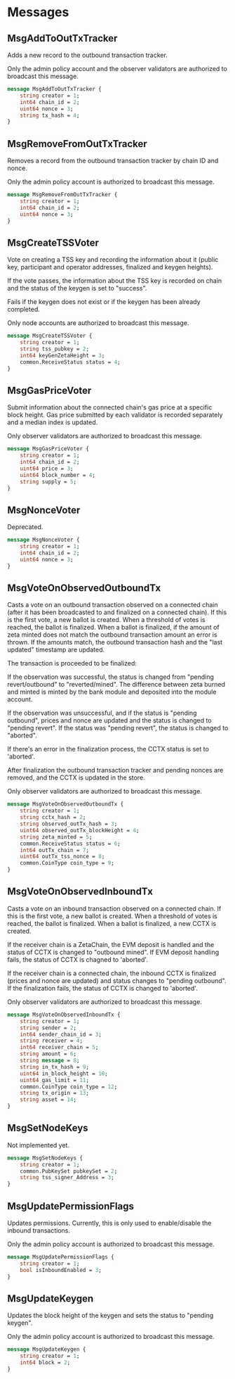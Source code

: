 # Messages

## MsgAddToOutTxTracker

Adds a new record to the outbound transaction tracker.

Only the admin policy account and the observer validators are authorized to
broadcast this message.

```proto
message MsgAddToOutTxTracker {
	string creator = 1;
	int64 chain_id = 2;
	uint64 nonce = 3;
	string tx_hash = 4;
}
```

## MsgRemoveFromOutTxTracker

Removes a record from the outbound transaction tracker by chain ID and nonce.

Only the admin policy account is authorized to broadcast this message.

```proto
message MsgRemoveFromOutTxTracker {
	string creator = 1;
	int64 chain_id = 2;
	uint64 nonce = 3;
}
```

## MsgCreateTSSVoter

Vote on creating a TSS key and recording the information about it (public
key, participant and operator addresses, finalized and keygen heights).

If the vote passes, the information about the TSS key is recorded on chain
and the status of the keygen is set to "success".

Fails if the keygen does not exist or if the keygen has been already
completed.

Only node accounts are authorized to broadcast this message.

```proto
message MsgCreateTSSVoter {
	string creator = 1;
	string tss_pubkey = 2;
	int64 keyGenZetaHeight = 3;
	common.ReceiveStatus status = 4;
}
```

## MsgGasPriceVoter

Submit information about the connected chain's gas price at a specific block
height. Gas price submitted by each validator is recorded separately and a
median index is updated.

Only observer validators are authorized to broadcast this message.

```proto
message MsgGasPriceVoter {
	string creator = 1;
	int64 chain_id = 2;
	uint64 price = 3;
	uint64 block_number = 4;
	string supply = 5;
}
```

## MsgNonceVoter

Deprecated.

```proto
message MsgNonceVoter {
	string creator = 1;
	int64 chain_id = 2;
	uint64 nonce = 3;
}
```

## MsgVoteOnObservedOutboundTx

Casts a vote on an outbound transaction observed on a connected chain (after
it has been broadcasted to and finalized on a connected chain). If this is
the first vote, a new ballot is created. When a threshold of votes is
reached, the ballot is finalized. When a ballot is finalized, if the amount
of zeta minted does not match the outbound transaction amount an error is
thrown. If the amounts match, the outbound transaction hash and the "last
updated" timestamp are updated.

The transaction is proceeded to be finalized:

If the observation was successful, the status is changed from "pending
revert/outbound" to "reverted/mined". The difference between zeta burned
and minted is minted by the bank module and deposited into the module
account.

If the observation was unsuccessful, and if the status is "pending outbound",
prices and nonce are updated and the status is changed to "pending revert".
If the status was "pending revert", the status is changed to "aborted".

If there's an error in the finalization process, the CCTX status is set to
'aborted'.

After finalization the outbound transaction tracker and pending nonces are
removed, and the CCTX is updated in the store.

Only observer validators are authorized to broadcast this message.

```proto
message MsgVoteOnObservedOutboundTx {
	string creator = 1;
	string cctx_hash = 2;
	string observed_outTx_hash = 3;
	uint64 observed_outTx_blockHeight = 4;
	string zeta_minted = 5;
	common.ReceiveStatus status = 6;
	int64 outTx_chain = 7;
	uint64 outTx_tss_nonce = 8;
	common.CoinType coin_type = 9;
}
```

## MsgVoteOnObservedInboundTx

Casts a vote on an inbound transaction observed on a connected chain. If this
is the first vote, a new ballot is created. When a threshold of votes is
reached, the ballot is finalized. When a ballot is finalized, a new CCTX is
created.

If the receiver chain is a ZetaChain, the EVM deposit is handled and the
status of CCTX is changed to "outbound mined". If EVM deposit handling fails,
the status of CCTX is chagned to 'aborted'.

If the receiver chain is a connected chain, the inbound CCTX is finalized
(prices and nonce are updated) and status changes to "pending outbound". If
the finalization fails, the status of CCTX is changed to 'aborted'.

Only observer validators are authorized to broadcast this message.

```proto
message MsgVoteOnObservedInboundTx {
	string creator = 1;
	string sender = 2;
	int64 sender_chain_id = 3;
	string receiver = 4;
	int64 receiver_chain = 5;
	string amount = 6;
	string message = 8;
	string in_tx_hash = 9;
	uint64 in_block_height = 10;
	uint64 gas_limit = 11;
	common.CoinType coin_type = 12;
	string tx_origin = 13;
	string asset = 14;
}
```

## MsgSetNodeKeys

Not implemented yet.

```proto
message MsgSetNodeKeys {
	string creator = 1;
	common.PubKeySet pubkeySet = 2;
	string tss_signer_Address = 3;
}
```

## MsgUpdatePermissionFlags

Updates permissions. Currently, this is only used to enable/disable the
inbound transactions.

Only the admin policy account is authorized to broadcast this message.

```proto
message MsgUpdatePermissionFlags {
	string creator = 1;
	bool isInboundEnabled = 3;
}
```

## MsgUpdateKeygen

Updates the block height of the keygen and sets the status to "pending
keygen".

Only the admin policy account is authorized to broadcast this message.

```proto
message MsgUpdateKeygen {
	string creator = 1;
	int64 block = 2;
}
```

